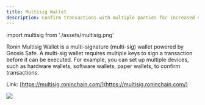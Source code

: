 ```yaml
---
title: Multisig Wallet
description: Confirm transactions with multiple parties for increased security.
---
```


import multisig from './assets/multisig.png'

Ronin Multisig Wallet is a multi-signature (multi-sig) wallet powered by Gnosis Safe. A multi-sig wallet requires multiple keys to sign a transaction before it can be executed. For example, you can set up multiple devices, such as hardware wallets, software wallets, paper wallets, to confirm transactions.

Link: [https://multisig.roninchain.com/](https://multisig.roninchain.com/)

<img src={multisig} width={1200} />
